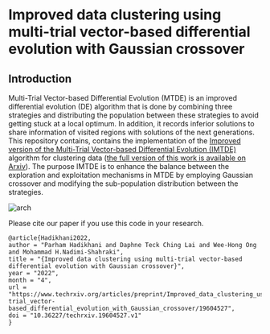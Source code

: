 # Improved data clustering using multi-trial vector-based differential evolution with Gaussian crossover

## Introduction


Multi-Trial Vector-based Differential Evolution (MTDE) is an improved differential evolution (DE) algorithm that is done by combining three strategies and distributing the population between these strategies to avoid getting stuck at a local optimum. In addition, it records inferior solutions to share information of visited regions with solutions of the next generations. This repository contains, contains the implementation of the [Improved version of the Multi-Trial Vector-based Differential Evolution (IMTDE)](https://arxiv.org/...) algorithm for clustering data ([the full version of this work is available on Arxiv](https://arxiv.org/...)). The purpose IMTDE is to enhance the balance between the exploration and exploitation mechanisms in MTDE by employing Gaussian crossover and modifying the sub-population distribution between the strategies.

![arch](/img/DIAGRAM.jpg)


Please cite our paper if you use this code in your research.
```
@article{Hadikhani2022,
author = "Parham Hadikhani and Daphne Teck Ching Lai and Wee-Hong Ong and Mohammad H.Nadimi-Shahraki",
title = "{Improved data clustering using multi-trial vector-based differential evolution with Gaussian crossover}",
year = "2022",
month = "4",
url = "https://www.techrxiv.org/articles/preprint/Improved_data_clustering_using_multi-trial_vector-based_differential_evolution_with_Gaussian_crossover/19604527",
doi = "10.36227/techrxiv.19604527.v1"
}
```
